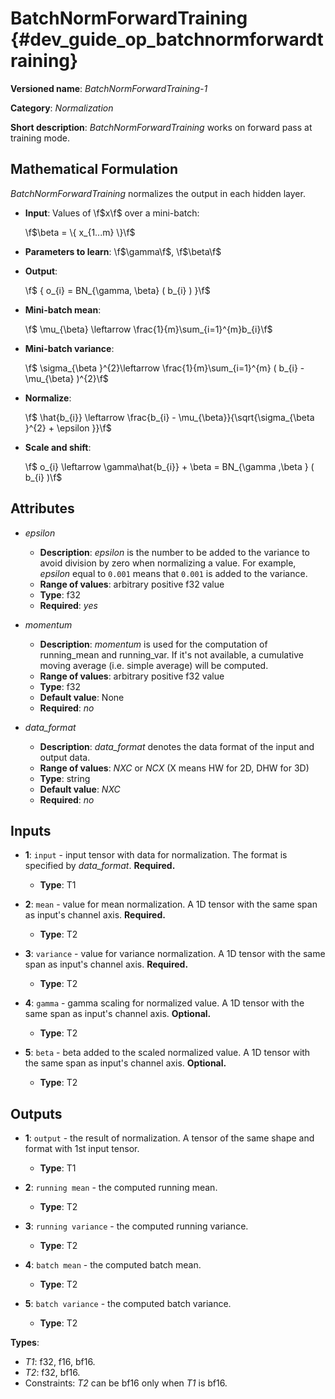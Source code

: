 # BatchNormForwardTraining {#dev_guide_op_batchnormforwardtraining}

**Versioned name**: *BatchNormForwardTraining-1*

**Category**: *Normalization*

**Short description**: *BatchNormForwardTraining* works on forward pass at
training mode.

## Mathematical Formulation

*BatchNormForwardTraining*  normalizes the output in each hidden layer.

* **Input**: Values of \f$x\f$ over a mini-batch:

    \f$\beta = \{ x_{1...m} \}\f$

* **Parameters to learn**: \f$\gamma\f$, \f$\beta\f$
* **Output**:

    \f$ \{ o_{i} = BN_{\gamma, \beta} ( b_{i} ) \}\f$

* **Mini-batch mean**:

    \f$ \mu_{\beta} \leftarrow \frac{1}{m}\sum_{i=1}^{m}b_{i}\f$

* **Mini-batch variance**:

    \f$ \sigma_{\beta }^{2}\leftarrow \frac{1}{m}\sum_{i=1}^{m}
     ( b_{i} - \mu_{\beta} )^{2}\f$

* **Normalize**:

    \f$ \hat{b_{i}} \leftarrow \frac{b_{i} -
      \mu_{\beta}}{\sqrt{\sigma_{\beta }^{2} + \epsilon }}\f$

* **Scale and shift**:

    \f$ o_{i} \leftarrow \gamma\hat{b_{i}} +
      \beta = BN_{\gamma ,\beta } ( b_{i} )\f$

## Attributes

* *epsilon*

  * **Description**: *epsilon* is the number to be added to the variance to
    avoid division by zero when normalizing a value. For example, *epsilon*
    equal to `0.001` means that `0.001` is added to the variance.
  * **Range of values**: arbitrary positive f32 value
  * **Type**: f32
  * **Required**: *yes*

* *momentum*

  * **Description**: *momentum* is used for the computation of running_mean and
    running_var. If it's not available, a cumulative moving average (i.e. simple
    average) will be computed.
  * **Range of values**: arbitrary positive f32 value
  * **Type**: f32
  * **Default value**: None
  * **Required**: *no*

* *data_format*

  * **Description**: *data_format* denotes the data format of the input and
    output data.
  * **Range of values**: *NXC* or *NCX* (X means HW for 2D, DHW for 3D)
  * **Type**: string
  * **Default value**: *NXC*
  * **Required**: *no*

## Inputs

* **1**: ``input`` - input tensor with data for normalization.  The format is
  specified by *data_format*. **Required.**

  * **Type**: T1

* **2**: ``mean`` - value for mean normalization. A 1D tensor with the same span
  as input's channel axis. **Required.**

  * **Type**: T2

* **3**: ``variance`` - value for variance normalization. A 1D tensor with the
  same span as input's channel axis. **Required.**

  * **Type**: T2

* **4**: ``gamma`` - gamma scaling for normalized value. A 1D tensor with the
  same span as input's channel axis. **Optional.**

  * **Type**: T2

* **5**: ``beta`` - beta added to the scaled normalized value. A 1D tensor with
  the same span as input's channel axis. **Optional.**

  * **Type**: T2

## Outputs

* **1**: ``output`` - the result of normalization. A tensor of the same shape
  and format with 1st input tensor.

  * **Type**: T1

* **2**: ``running mean`` - the computed running mean.

  * **Type**: T2

* **3**: ``running variance`` - the computed running variance.

  * **Type**: T2

* **4**: ``batch mean`` - the computed batch mean.

  * **Type**: T2

* **5**: ``batch variance`` - the computed batch variance.

  * **Type**: T2

**Types**:

* *T1*: f32, f16, bf16.
* *T2*: f32, bf16.
* Constraints: *T2* can be bf16 only when *T1* is bf16.
